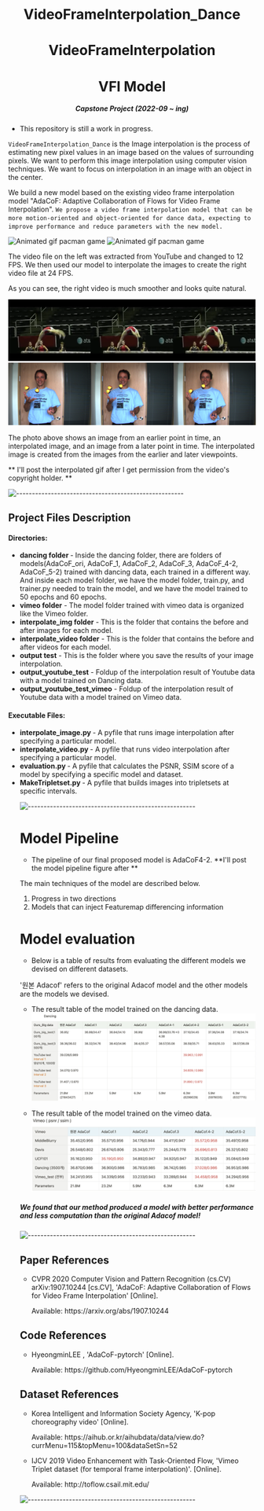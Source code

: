 <h1 align = "center"> VideoFrameInterpolation_Dance </h1>

<h1 align="center"> VideoFrameInterpolation </h1>

<h1 align="center"> VFI Model </h1>

<h5 align="center"> Capstone Project  (2022-09 ~ ing) </h5>

* This repository is still a work in progress.

`VideoFrameInterpolation_Dance` is the Image interpolation is the process of estimating new pixel values in an image based on the values of surrounding pixels.
We want to perform this image interpolation using computer vision techniques.
We want to focus on interpolation in an image with an object in the center.

We build a new model based on the existing video frame interpolation model "AdaCoF: Adaptive Collaboration of Flows for Video Frame Interpolation".
`We propose a video frame interpolation model that can be more motion-oriented and object-oriented for dance data, expecting to improve performance and reduce parameters with the new model.`

<p float="center">
  <img src="gif/MIRRORED_-Brave-Girls_브레이브-걸스_-Rollin’-안무-거울모드before.gif" alt="Animated gif pacman game" height="240px" width="360px" />
  <img src="gif/MIRRORED_-Brave-Girls_브레이브-걸스_-Rollin’-안무-거울모드after.gif" alt="Animated gif pacman game" height="240px" width="360px" />
</p>

The video file on the left was extracted from YouTube and changed to 12 FPS. We then used our model to interpolate the images to create the right video file at 24 FPS.

As you can see, the right video is much smoother and looks quite natural.

![stronghold logo](img/interpolation_image1.png)
![stronghold logo](img/interpolation_image2.png)


The photo above shows an image from an earlier point in time, an interpolated image, and an image from a later point in time. The interpolated image is created from the images from the earlier and later viewpoints.

** I'll post the interpolated gif after I get permission from the video's copyright holder. **

![-----------------------------------------------------](https://raw.githubusercontent.com/andreasbm/readme/master/assets/lines/rainbow.png)


<h2> Project Files Description </h2>

<h4>Directories:</h4>
<ul>
  <li><b> dancing folder </b> - Inside the dancing folder, there are folders of models(AdaCoF_ori, AdaCoF_1, AdaCoF_2, AdaCoF_3, AdaCoF_4-2, AdaCoF_5-2) trained with dancing data, each trained in a different way.
  And inside each model folder, we have the model folder, train.py, and trainer.py needed to train the model, and we have the model trained to 50 epochs and 60 epochs.


  <li><b>vimeo folder</b> - The model folder trained with vimeo data is organized like the Vimeo folder.</li>


  <li><b>interpolate_img folder</b> - This is the folder that contains the before and after images for each model.</li>


  <li><b>interpolate_video folder</b> - This is the folder that contains the before and after videos for each model.</li>


  <li><b>output test</b> - This is the folder where you save the results of your image interpolation.</li>


  <li><b>output_youtube_test</b> - Foldup of the interpolation result of Youtube data with a model trained on Dancing data.</li>


  <li><b>output_youtube_test_vimeo</b> - Foldup of the interpolation result of Youtube data with a model trained on Vimeo data.</li>
</ul>



<h4>Executable Files:</h4>
<ul>
  <li><b> interpolate_image.py </b> - A pyfile that runs image interpolation after specifying a particular model.


  <li><b> interpolate_video.py </b> - A pyfile that runs video interpolation after specifying a particular model.</li>


  <li><b>evaluation.py </b> - A pyfile that calculates the PSNR, SSIM score of a model by specifying a specific model and dataset.</li>


  <li><b>MakeTripletset.py </b> - A pyfile that builds images into tripletsets at specific intervals.</li>


![-----------------------------------------------------](https://raw.githubusercontent.com/andreasbm/readme/master/assets/lines/rainbow.png)


# Model Pipeline
-   The pipeline of our final proposed model is AdaCoF4-2. 
  **I'll post the model pipeline figure after **

The main techniques of the model are described below.
1. Progress in two directions
2. Models that can inject Featuremap differencing information


# Model evaluation
-   Below is a table of results from evaluating the different models we devised on different datasets.

'원본 Adacof' refers to the original Adacof model and the other models are the models we devised.

- The result table of the model trained on the dancing data.
![stronghold logo](img/evaluation1.png)

- The result table of the model trained on the vimeo data.
![stronghold logo](img/evaluation2.png)


<h5>We found that our method produced a model with better performance and less computation than the original Adacof model!</h5>

![-----------------------------------------------------](https://raw.githubusercontent.com/andreasbm/readme/master/assets/lines/rainbow.png)

<h2> Paper References</h2>
<ul>
  <li><p>	CVPR 2020 Computer Vision and Pattern Recognition (cs.CV)	arXiv:1907.10244 [cs.CV], 'AdaCoF: Adaptive Collaboration of Flows for Video Frame Interpolation' [Online].</p>
      <p>Available: https://arxiv.org/abs/1907.10244</p>
  </li>

</ul>

<h2> Code References</h2>
<ul>
  <li><p>	HyeongminLEE
, 'AdaCoF-pytorch' [Online].</p>
      <p>Available: https://github.com/HyeongminLEE/AdaCoF-pytorch</p>
  </li>

</ul>


<h2> Dataset References</h2>
<ul>
  <li><p>Korea Intelligent and Information Society Agency, 'K-pop choreography video' [Online].</p>
      <p>Available: https://aihub.or.kr/aihubdata/data/view.do?currMenu=115&topMenu=100&dataSetSn=52</p>
  </li>
  <li><p>IJCV 2019
Video Enhancement with Task-Oriented Flow, 'Vimeo Triplet dataset (for temporal frame interpolation)'. [Online].</p>
      <p>Available: http://toflow.csail.mit.edu/</p>
  </li>
</ul>

![-----------------------------------------------------](https://raw.githubusercontent.com/andreasbm/readme/master/assets/lines/rainbow.png)
